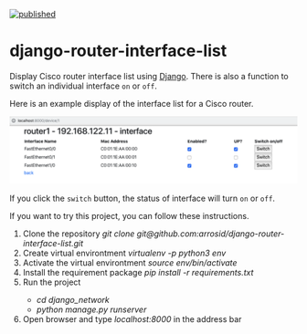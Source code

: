 [![published](https://static.production.devnetcloud.com/codeexchange/assets/images/devnet-published.svg)](https://developer.cisco.com/codeexchange/github/repo/arrosid/django-router-interface-list)

# django-router-interface-list
Display Cisco router interface list using [Django](https://www.djangoproject.com/). There is also a function to switch an individual interface `on` or `off`.

Here is an example display of the interface list for a Cisco router.

<img src='https://github.com/arrosid/django-router-interface-list/blob/master/django-router-interface.png'>

If you click the `switch` button, the status of interface will turn `on` or `off`. 

If you want to try this project, you can follow these instructions.

<ol>
    <li>Clone the repository <i>git clone git@github.com:arrosid/django-router-interface-list.git</i></li>
    <li>Create virtual environtment <i>virtualenv -p python3 env</i></li>
    <li>Activate the virtual environtment <i>source env/bin/activate</i></li>
    <li>Install the requirement package <i>pip install -r requirements.txt</i></li>
    <li>Run the project</li>
        <ul>
            <li><i>cd django_network</i></li>
            <li><i>python manage.py runserver</i></li>
        </ul>
    <li>Open browser and type <i>localhost:8000</i> in the address bar</li>
</ol>
